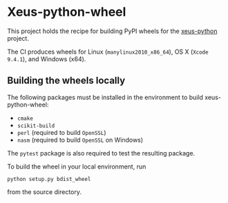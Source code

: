# Xeus-python-wheel

This project holds the recipe for building PyPI wheels for the [xeus-python](https://github.com/jupyter-xeus/xeus-python) project.

The CI produces wheels for Linux (`manylinux2010_x86_64`), OS X (`Xcode 9.4.1`), and Windows (x64).

## Building the wheels locally

The following packages must be installed in the environment to build xeus-python-wheel:

- `cmake`
- `scikit-build`
- `perl` (required to build `OpenSSL`)
- `nasm` (required to build `OpenSSL` on Windows)

The `pytest` package is also required to test the resulting package.

To build the wheel in your local environment, run

```
python setup.py bdist_wheel
```

from the source directory.
